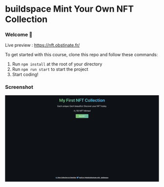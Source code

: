 # buildspace Mint Your Own NFT Collection

### **Welcome 👋**

Live preview : https://nft.obstinate.fr/

To get started with this course, clone this repo and follow these commands:

1. Run `npm install` at the root of your directory
2. Run `npm run start` to start the project
3. Start coding!

### Screenshot

![App Screenshot](https://raw.githubusercontent.com/ObstinateM/nft-first-front/main/preview.png)
